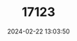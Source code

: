 ---
title: "17123"
category: "Dixonius melanostictus"
draft: false
date: 2024-02-22 13:03:50
languages:
  English: ["Scarce Ground Gecko", "Black-spotted Leaf-toed Gecko"]
---